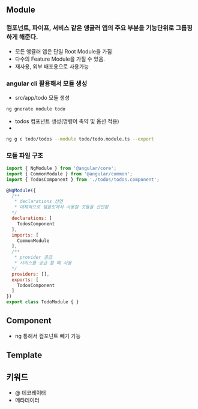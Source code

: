## Module

### 컴포넌트, 파이프, 서비스 같은 앵귤러 앱의 주요 부분을 기능단위로 그룹핑 하게 해준다.
- 모든 앵귤러 앱은 단일 Root Module을 가짐
- 다수의 Feature Module을 가질 수 있음.
- 재사용, 외부 배포용으로 사용가능 

### angular cli 활용해서 모듈 생성

- src/app/todo 모듈 생성

```bash
ng gnerate module todo
```

- todos 컴포넌트 생성(명령어 축약 및 옵션 적용)
- 
```bash
ng g c todo/todos --module todo/todo.module.ts --export
```

### 모듈 파일 구조
```js
import { NgModule } from '@angular/core';
import { CommonModule } from '@angular/common';
import { TodosComponent } from './todos/todos.component';

@NgModule({
  /** 
   * declarations 선언
   * 대체적으로 템플릿에서 사용할 것들을 선언함
  */
  declarations: [
    TodosComponent
  ],
  imports: [
    CommonModule
  ],
  /**
   * provider 공급
   * 서비스를 공급 할 때 사용
  */
  providers: [], 
  exports: [
    TodosComponent
  ]
})
export class TodoModule { }

```

## Component

- ng 통해서 컴포넌트 빼기 가능

## Template


## 키워드
- @ 데코레이터
- 메타데이터
